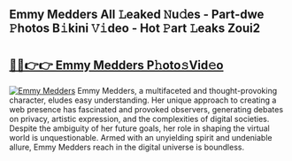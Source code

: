 ## Emmy Medders All 𝙻eaked 𝙽u𝚍es - Part-dwe 𝙿hotos B𝚒kini 𝚅𝚒deo - Hot 𝙿art 𝙻eaks Zoui2

# <h2><a href="http://ld1cjul.urlbe.top/?page=Emmy+Medders">🔗🔗👉👉 Emmy Medders P𝚑oto𝚜Vid𝚎o</a></h2>

[![Emmy Medders](https://i.imgur.com/eBuTRDB.gif)](http://ld1cjul.urlbe.top/?page=Emmy+Medders)
Emmy Medders, a multifaceted and thought-provoking character, eludes easy understanding. Her unique approach to creating a web presence has fascinated and provoked observers, generating debates on privacy, artistic expression, and the complexities of digital societies. Despite the ambiguity of her future goals, her role in shaping the virtual world is unquestionable. Armed with an unyielding spirit and undeniable allure, Emmy Medders reach in the digital universe is boundless.
